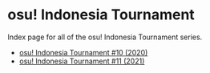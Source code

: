 # osu! Indonesia Tournament

Index page for all of the osu! Indonesia Tournament series.

- [osu! Indonesia Tournament #10 (2020)](2020)
- [osu! Indonesia Tournament #11 (2021)](2021)
